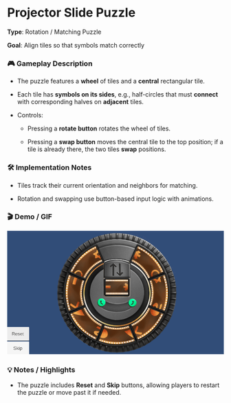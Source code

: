 # **Projector Slide Puzzle**

**Type**: Rotation / Matching Puzzle

**Goal**: Align tiles so that symbols match correctly


### 🎮 Gameplay Description

- The puzzle features a **wheel** of tiles and a **central** rectangular tile.

- Each tile has **symbols on its sides**, e.g., half-circles that must **connect** with corresponding halves on **adjacent** tiles.

- Controls:

  - Pressing a **rotate button** rotates the wheel of tiles.

  - Pressing a **swap button** moves the central tile to the top position; if a tile is already there, the two tiles **swap** positions.


### 🛠 Implementation Notes

- Tiles track their current orientation and neighbors for matching.

- Rotation and swapping use button-based input logic with animations.


### 🎬 Demo / GIF

![Projector Slide Puzzle Demo](./demo.gif)


### 💡 Notes / Highlights

- The puzzle includes **Reset** and **Skip** buttons, allowing players to restart the puzzle or move past it if needed.